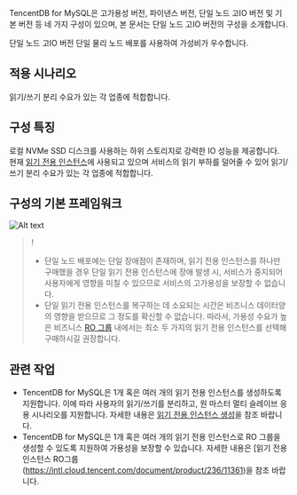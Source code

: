 TencentDB for MySQL은 고가용성 버전, 파이낸스 버전, 단일 노드 고IO 버전 및 기본 버전 등 네 가지 구성이 있으며, 본 문서는 단일 노드 고IO 버전의 구성을 소개합니다.


단일 노드 고IO 버전 단일 물리 노드 배포를 사용하여 가성비가 우수합니다.

## 적용 시나리오
읽기/쓰기 분리 수요가 있는 각 업종에 적합합니다.

## 구성 특징
로컬 NVMe SSD 디스크를 사용하는 하위 스토리지로 강력한 IO 성능을 제공합니다. 현재 [읽기 전용 인스턴스](https://intl.cloud.tencent.com/document/product/236/7270)에 사용되고 있으며 서비스의 읽기 부하를 덜어줄 수 있어 읽기/쓰기 분리 수요가 있는 각 업종에 적합합니다.

## 구성의 기본 프레임워크
![Alt text](http://imgcache.qq.com/open_proj/proj_qcloud_v2/gateway/shopcart/database/css/img/mysql-frame3.svg)
>!
>- 단일 노드 배포에는 단일 장애점이 존재하며, 읽기 전용 인스턴스를 하나만 구매했을 경우 단일 읽기 전용 인스턴스에 장애 발생 시, 서비스가 중지되어 사용자에게 영향을 미칠 수 있으므로 서비스의 고가용성을 보장할 수 없습니다.
>- 단일 읽기 전용 인스턴스를 복구하는 데 소요되는 시간은 비즈니스 데이터양의 영향을 받으므로 그 정도를 확신할 수 없습니다. 따라서, 가용성 수요가 높은 비즈니스 [RO 그룹](https://intl.cloud.tencent.com/document/product/236/11361) 내에서는 최소 두 가지의 읽기 전용 인스턴스를 선택해 구매하시길 권장합니다.


## 관련 작업
- TencentDB for MySQL은 1개 혹은 여러 개의 읽기 전용 인스턴스를 생성하도록 지원합니다. 이에 따라 사용자의 읽기/쓰기를 분리하고, 원 마스터 멀티 슬레이브 응용 시나리오를 지원합니다. 자세한 내용은 [읽기 전용 인스턴스 생성](https://intl.cloud.tencent.com/document/product/236/7270)을 참조 바랍니다.
- TencentDB for MySQL은 1개 혹은 여러 개의 읽기 전용 인스턴스로 RO 그룹을 생성할 수 있도록 지원하여 가용성을 보장할 수 있습니다. 자세한 내용은 [읽기 전용 인스턴스 RO그룹(https://intl.cloud.tencent.com/document/product/236/11361)을 참조 바랍니다.

